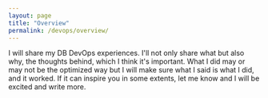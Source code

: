 ```yaml
---
layout: page
title: "Overview"
permalink: /devops/overview/
---
```

I will share my DB DevOps experiences. I'll not only share what but also why, the thoughts behind, which I think it's important. What I did may or may not be the optimized way but I will make sure what I said is what I did, and it worked. If it can inspire you in some extents, let me know and I will be excited and write more.

